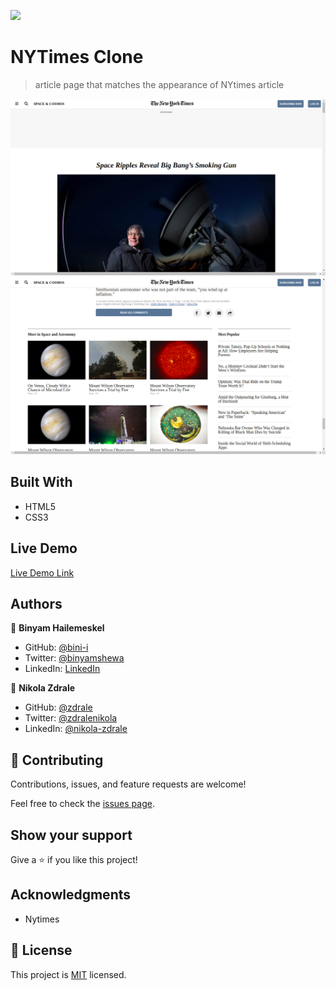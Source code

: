 ![](https://img.shields.io/badge/Microverse-blueviolet)

# NYTimes Clone

> article page that matches the appearance of NYtimes article

![screenshot](app_screenshot1.png)
![screenshot](app_screenshot2.png)

## Built With

- HTML5
- CSS3

## Live Demo

[Live Demo Link](https://raw.githack.com/zdrale/NyTimesClone/Space-and-cosmos/index.html)

## Authors

👤 **Binyam Hailemeskel**

- GitHub: [@bini-i](https://github.com/bini-i)
- Twitter: [@binyamshewa](https://twitter.com/binyamshewa)
- LinkedIn: [LinkedIn](https://www.linkedin.com/in/binyam-hailemeskel-728048151/)

👤 **Nikola Zdrale**

- GitHub: [@zdrale](https://github.com/zdrale)
- Twitter: [@zdralenikola](https://twitter.com/zdralenikola)
- LinkedIn: [@nikola-zdrale](https://www.linkedin.com/in/nikola-zdrale/)

## 🤝 Contributing

Contributions, issues, and feature requests are welcome!

Feel free to check the [issues page](issues/).

## Show your support

Give a ⭐️ if you like this project!

## Acknowledgments

- Nytimes

## 📝 License

This project is [MIT](lic.url) licensed.
